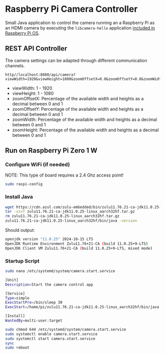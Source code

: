 # Raspberry Pi Camera Controller

Small Java application to control the camera running an a Raspberry Pi as an HDMI camera by executing the
`libcamera-hello`
application [included in Raspberry Pi OS](https://www.raspberrypi.com/documentation/computers/camera_software.html).

## REST API Controller

The camera settings can be adapted through different communication channels.

```text
http//localhost:8080/api/camera?viewWidth=1920&viewHeight=1080&zoomOffsetX=0.0&zoomOffsetY=0.0&zoomWidth=1.0&zoomHeight=1.0
```

* viewWidth: 1 - 1920
* viewHeight: 1 - 1080
* zoomOffsetX: Percentage of the available width and heights as a decimal between 0 and 1
* zoomOffsetY: Percentage of the available width and heights as a decimal between 0 and 1
* zoomWidth: Percentage of the available width and heights as a decimal between 0 and 1
* zoomHeight: Percentage of the available width and heights as a decimal between 0 and 1

## Run on Raspberry Pi Zero 1 W

### Configure WiFi (if needed)

NOTE: This type of board requires a 2.4 Ghz access point!

```bash
sudo raspi-config
```

### Install Java

```bash
wget https://cdn.azul.com/zulu-embedded/bin/zulu11.76.21-ca-jdk11.0.25-linux_aarch32hf.tar.gz
tar -xzvf zulu11.76.21-ca-jdk11.0.25-linux_aarch32hf.tar.gz
rm zulu11.76.21-ca-jdk11.0.25-linux_aarch32hf.tar.gz
zulu11.76.21-ca-jdk11.0.25-linux_aarch32hf/bin/java -version
```

Should output:

```bash
openjdk version "11.0.25" 2024-10-15 LTS
OpenJDK Runtime Environment Zulu11.76+21-CA (build 11.0.25+9-LTS)
OpenJDK Client VM Zulu11.76+21-CA (build 11.0.25+9-LTS, mixed mode)
```

### Startup Script

```bash
sudo nano /etc/systemd/system/camera.start.service

[Unit]
Description=Start the camera control app

[Service]
Type=simple
ExecStartPre=/bin/sleep 30
ExecStart=/home/pi/zulu11.76.21-ca-jdk11.0.25-linux_aarch32hf/bin/java -jar /home/pi/picam-controller/picam-controller.jar &

[Install]
WantedBy=multi-user.target

sudo chmod 644 /etc/systemd/system/camera.start.service
sudo systemctl enable camera.start.service
sudo systemctl start camera.start.service
sync
sudo reboot
```

